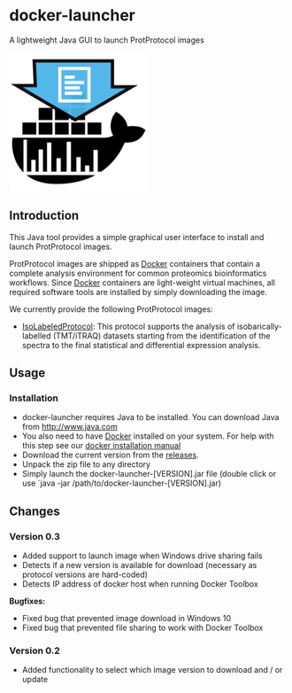 # docker-launcher

A lightweight Java GUI to launch ProtProtocol images

<img src="./icon.svg" width="250">

## Introduction

This Java tool provides a simple graphical user interface to install and launch
ProtProtocol images.

ProtProtocol images are shipped as [Docker](https://www.docker.com) containers
that contain a complete analysis environment for common proteomics bioinformatics
workflows. Since [Docker](https://www.docker.com) containers are light-weight virtual
machines, all required software tools are installed by simply downloading the image.

We currently provide the following ProtProtocol images:

  * [IsoLabeledProtocol](https://github.com/ProtProtocols/IsoLabeledProtocol): This
    protocol supports the analysis of isobarically-labelled (TMT/iTRAQ) datasets starting
    from the identification of the spectra to the final statistical and differential
    expression analysis.

## Usage

### Installation

  * docker-launcher requires Java to be installed. You can download Java from http://www.java.com
  * You also need to have [Docker](https://www.docker.com) installed on your system.
    For help with this step see our [docker installation manual](./docs/installing_docker.md)
  * Download the current version from the [releases](https://github.com/ProtProtocols/docker-launcher/releases).
  * Unpack the zip file to any directory
  * Simply launch the docker-launcher-[VERSION].jar file (double click or use `java -jar /path/to/docker-launcher-[VERSION].jar)

## Changes

### Version 0.3

  * Added support to launch image when Windows drive sharing fails
  * Detects if a new version is available for download (necessary as protocol versions are hard-coded)
  * Detects IP address of docker host when running Docker Toolbox

**Bugfixes:**

  * Fixed bug that prevented image download in Windows 10
  * Fixed bug that prevented file sharing to work with Docker Toolbox

### Version 0.2

  * Added functionality to select which image version to download and / or update